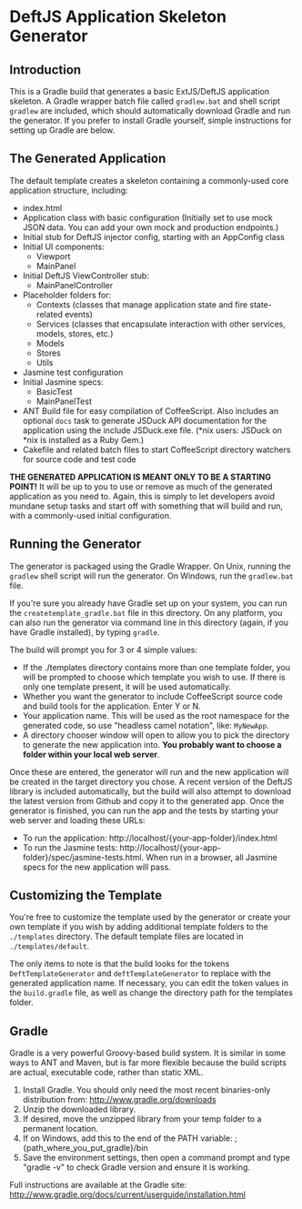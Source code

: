 # DeftJS Application Skeleton Generator

## Introduction

This is a Gradle build that generates a basic ExtJS/DeftJS application skeleton. A Gradle wrapper batch file called `gradlew.bat` and shell script `gradlew` are included, which should automatically download Gradle and run the generator. If you prefer to install Gradle yourself, simple instructions for setting up Gradle are below.


## The Generated Application

The default template creates a skeleton containing a commonly-used core application structure, including:

* index.html
* Application class with basic configuration (Initially set to use mock JSON data. You can add your own mock and production endpoints.)
* Initial stub for DeftJS injector config, starting with an AppConfig class
* Initial UI components:
    * Viewport
    * MainPanel
* Initial DeftJS ViewController stub:
    * MainPanelController
* Placeholder folders for:
    * Contexts (classes that manage application state and fire state-related events)
    * Services (classes that encapsulate interaction with other services, models, stores, etc.)
    * Models
    * Stores
    * Utils
* Jasmine test configuration
* Initial Jasmine specs:
    * BasicTest
    * MainPanelTest
* ANT Build file for easy compilation of CoffeeScript. Also includes an optional `docs` task to generate JSDuck API documentation for the application using the include JSDuck.exe file. (*nix users: JSDuck on *nix is installed as a Ruby Gem.) 
* Cakefile and related batch files to start CoffeeScript directory watchers for source code and test code
	
**THE GENERATED APPLICATION IS MEANT ONLY TO BE A STARTING POINT!** It will be up to you to use or remove as much of the generated application as you need to. Again, this is simply to let developers avoid mundane setup tasks and start off with something that will build and run, with a commonly-used initial configuration.


## Running the Generator

The generator is packaged using the Gradle Wrapper. On Unix, running the `gradlew` shell script will run the generator. On Windows, run the `gradlew.bat` file. 

If you're sure you already have Gradle set up on your system, you can run the `createtemplate_gradle.bat` file in this directory. On any platform, you can also run the generator via command line in this directory (again, if you have Gradle installed), by typing `gradle`.

The build will prompt you for 3 or 4 simple values:

* If the ./templates directory contains more than one template folder, you will be prompted to choose which template you wish to use. If there is only one template present, it will be used automatically.
* Whether you want the generator to include CoffeeScript source code and build tools for the application. Enter Y or N.
* Your application name. This will be used as the root namespace for the generated code, so use "headless camel notation", like: `MyNewApp`.
* A directory chooser window will open to allow you to pick the directory to generate the new application into. **You probably want to choose a folder within your local web server**.

Once these are entered, the generator will run and the new application will be created in the target directory you chose. A recent version of the DeftJS library is included automatically, but the build will also attempt to download the latest version from Github and copy it to the generated app. Once the generator is finished, you can run the app and the tests by starting your web server and loading these URLs:

* To run the application: http://localhost/{your-app-folder}/index.html
* To run the Jasmine tests: http://localhost/{your-app-folder}/spec/jasmine-tests.html. When run in a browser, all Jasmine specs for the new application will pass.


## Customizing the Template

You're free to customize the template used by the generator or create your own template if you wish by adding additional template folders to the `./templates` directory. The default template files are located in `./templates/default`. 

The only items to note is that the build looks for the tokens `DeftTemplateGenerator` and `deftTemplateGenerator` to replace with the generated application name. If necessary, you can edit the token values in the `build.gradle` file, as well as change the directory path for the templates folder.


## Gradle

Gradle is a very powerful Groovy-based build system. It is similar in some ways to ANT and Maven, but is far more flexible because the build scripts are actual, executable code, rather than static XML.

1. Install Gradle. You should only need the most recent binaries-only distribution from: http://www.gradle.org/downloads
2. Unzip the downloaded library.
3. If desired, move the unzipped library from your temp folder to a permanent location.
4. If on Windows, add this to the end of the PATH variable: ;{path_where_you_put_gradle}/bin
5. Save the environment settings, then open a command prompt and type "gradle -v" to check Gradle version and ensure it is working.

Full instructions are available at the Gradle site: http://www.gradle.org/docs/current/userguide/installation.html
